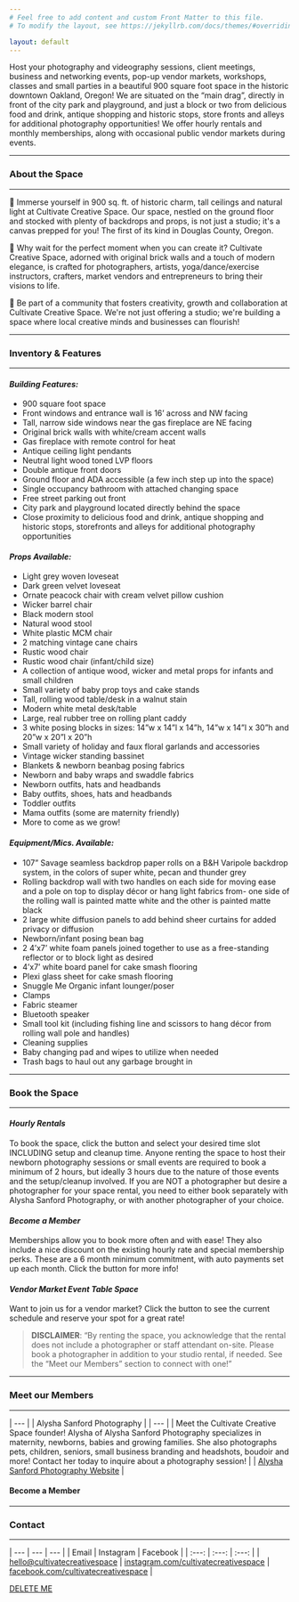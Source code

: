 ```yaml
---
# Feel free to add content and custom Front Matter to this file.
# To modify the layout, see https://jekyllrb.com/docs/themes/#overriding-theme-defaults

layout: default
---
```


Host your photography and videography sessions, client meetings, business and networking events, pop-up vendor markets, workshops, classes and small parties in a beautiful 900 square foot space in the historic downtown Oakland, Oregon!  We are situated on the “main drag”, directly in front of the city park and playground, and just a block or two from delicious food and drink, antique shopping and historic stops, store fronts and alleys for additional photography opportunities!
We offer hourly rentals and monthly memberships, along with occasional public vendor markets during events.

<hr />

### About the Space

<hr />

📸 Immerse yourself in 900 sq. ft. of historic charm, tall ceilings and natural light at Cultivate Creative Space. Our space, nestled on the ground floor and stocked with plenty of backdrops and props, is not just a studio; it's a canvas prepped for you! The first of its kind in Douglas County, Oregon.

🎨 Why wait for the perfect moment when you can create it? Cultivate Creative Space, adorned with original brick walls and a touch of modern elegance, is crafted for photographers, artists, yoga/dance/exercise instructors, crafters, market vendors and entrepreneurs to bring their visions to life.

🌈 Be part of a community that fosters creativity, growth and collaboration at Cultivate Creative Space. We're not just offering a studio; we're building a space where local creative minds and businesses can flourish!

<hr />

### Inventory & Features

<hr />

#### *Building Features:*

- 900 square foot space
- Front windows and entrance wall is 16’ across and NW facing
- Tall, narrow side windows near the gas fireplace are NE facing
- Original brick walls with white/cream accent walls
- Gas fireplace with remote control for heat
- Antique ceiling light pendants
- Neutral light wood toned LVP floors
- Double antique front doors
- Ground floor and ADA accessible (a few inch step up into the space)
- Single occupancy bathroom with attached changing space
- Free street parking out front
- City park and playground located directly behind the space
- Close proximity to delicious food and drink, antique shopping and historic stops, storefronts and alleys for additional photography opportunities

#### *Props Available:*

- Light grey woven loveseat
- Dark green velvet loveseat
- Ornate peacock chair with cream velvet pillow cushion
- Wicker barrel chair
- Black modern stool
- Natural wood stool
- White plastic MCM chair
- 2 matching vintage cane chairs
- Rustic wood chair
- Rustic wood chair (infant/child size)
- A collection of antique wood, wicker and metal props for infants and small children
- Small variety of baby prop toys and cake stands
- Tall, rolling wood table/desk in a walnut stain
- Modern white metal desk/table
- Large, real rubber tree on rolling plant caddy
- 3 white posing blocks in sizes: 14”w x 14”l x 14”h, 14”w x 14”l x 30”h and 20”w x 20”l x 20”h
- Small variety of holiday and faux floral garlands and accessories
- Vintage wicker standing bassinet
- Blankets & newborn beanbag posing fabrics
- Newborn and baby wraps and swaddle fabrics
- Newborn outfits, hats and headbands
- Baby outfits, shoes, hats and headbands
- Toddler outfits
- Mama outfits (some are maternity friendly)
- More to come as we grow!

#### *Equipment/Mics. Available:*

- 107” Savage seamless backdrop paper rolls on a B&H Varipole backdrop system, in the colors of super white, pecan and thunder grey
- Rolling backdrop wall with two handles on each side for moving ease and a pole on top to display décor or hang light fabrics from- one side  of the rolling wall is painted matte white and the other is painted matte black
- 2 large white diffusion panels to add behind sheer curtains for added privacy or diffusion
- Newborn/infant posing bean bag
- 2 4’x7’ white foam panels joined together to use as a free-standing reflector or to block light as desired
- 4’x7’ white board panel for cake smash flooring
- Plexi glass sheet for cake smash flooring
- Snuggle Me Organic infant lounger/poser
- Clamps
- Fabric steamer
- Bluetooth speaker
- Small tool kit (including fishing line and scissors to hang décor from rolling wall pole and handles)
- Cleaning supplies
- Baby changing pad and wipes to utilize when needed
- Trash bags to haul out any garbage brought in

<hr />

### Book the Space

<hr />

#### *Hourly Rentals*

To book the space, click the button and select your desired time slot INCLUDING setup and cleanup time. Anyone renting the space to host their newborn photography sessions or small events are required to book a minimum of 2 hours, but ideally 3 hours due to the nature of those events and the setup/cleanup involved. If you are NOT a photographer but desire a photographer for your space rental, you need to either book separately with Alysha Sanford Photography, or with another photographer of your choice.

#### *Become a Member*

Memberships allow you to book more often and with ease! They also include a nice discount on the existing hourly rate and special membership perks. These are a 6 month minimum commitment, with auto payments set up each month. Click the button for more info!

#### *Vendor Market Event Table Space*

Want to join us for a vendor market? Click the button to see the current schedule and reserve your spot for a great rate!

>**DISCLAIMER**: “By renting the space, you acknowledge that the rental does not include a photographer or staff attendant on-site. Please book a photographer in addition to your studio rental, if needed. See the “Meet our Members” section to connect with one!”

<hr />

### Meet our Members

<hr />

| --- |
| Alysha Sanford Photography |
| --- |
| Meet the Cultivate Creative Space founder! Alysha of Alysha Sanford Photography specializes in maternity, newborns, babies and growing families. She also photographs pets, children, seniors, small business branding and headshots, boudoir and more! Contact her today to inquire about a photography session! |
| [Alysha Sanford Photography Website](https://alyshasanfordphoto.com/) |

#### **Become a Member**

<hr />

### Contact

<hr />

| --- | --- | --- |
| Email | Instagram | Facebook |
| :---: | :---: | :---: |
| [hello@cultivatecreativespace](mailto:hello@cultivatecreativespace.com) | [instagram.com/cultivatecreativespace](https://www.instagram.com/cultivatecreativespace/) | [facebook.com/cultivatecreativespace](https://www.facebook.com/cultivatecreativespace/) |

<div class="centered">

<a class="button" href="https://www.google.com/">DELETE ME</a>

</div>